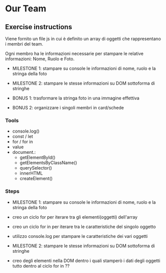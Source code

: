 # Our Team

## Exercise instructions

Viene fornito un file js in cui è definito un array di oggetti che rappresentano i membri del team.

Ogni membro ha le informazioni necessarie per stampare le relative informazioni: Nome, Ruolo e Foto.

- MILESTONE 1:
stampare su console le informazioni di nome, ruolo e la stringa della foto

- MILESTONE 2:
stampare le stesse informazioni su DOM sottoforma di stringhe

- BONUS 1:
trasformare la stringa foto in una immagine effettiva

- BONUS 2:
organizzare i singoli membri in card/schede

### Tools

- console.log()
- const / let
- for / for in
- value
- document.:
    - getElementById()
    - getElementsByClassName()
    - querySelector()
    - innerHTML
    - createElement()    

### Steps

- MILESTONE 1:
stampare su console le informazioni di nome, ruolo e la stringa della foto

- creo un ciclo for per iterare tra gli elementi(oggetti) dell'array

- creo un ciclo for in per iterare tra le caratteristiche del singolo oggetto

- utilizzo console.log per stampare le caratteristiche dei vari oggetti

- MILESTONE 2:
stampare le stesse informazioni su DOM sottoforma di stringhe

- creo degli elementi nella DOM dentro i quali stamperò i dati degli oggetti tutto dentro al ciclo for in ??